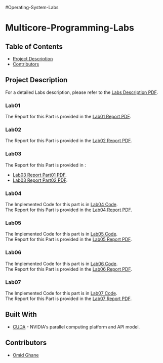 #Operating-System-Labs

# Multicore-Programming-Labs

## Table of Contents
- [Project Description](#project-description)
- [Contributors](#contributors)

## Project Description
For a detailed Labs description, please refer to the [Labs Description PDF](./OS_LAB_InstructionManual_1398_v02.pdf).

### Lab01
The Report for this Part is provided in the [Lab01 Report PDF](./Lab01/OSLab01.pdf).

### Lab02
The Report for this Part is provided in the [Lab02 Report PDF](./Lab02/OSLAB_Group04_Exercise02.pdf).

### Lab03
The Report for this Part is provided in :
 - [Lab03 Report Part01 PDF](./Lab03/OSLAB_GROUP04_Excercise03_Part01.pdf).
 - [Lab03 Report Part02 PDF](./Lab03/OSLAB_Group04_Excercise03_Part02.pdf).
 
### Lab04
The Implemented Code for this part is in [Lab04 Code](./Lab04). <br />
The Report for this Part is provided in the [Lab04 Report PDF](./Lab04/OSLAB_Group04_Exercise04_Part01&03.pdf).

### Lab05
The Implemented Code for this part is in [Lab05 Code](./Lab05/multi.c). <br />
The Report for this Part is provided in the [Lab05 Report PDF](./Lab05/OSLAB_Group04_Exercise05.pdf).

### Lab06
The Implemented Code for this part is in [Lab06 Code](./Lab06). <br />
The Report for this Part is provided in the [Lab06 Report PDF](./Lab06/OSLAB_Group04_Exercise06.pdf).

### Lab07
The Implemented Code for this part is in [Lab07 Code](./Lab07/banking.c). <br />
The Report for this Part is provided in the [Lab07 Report PDF](./Lab07/OSLAB_Group04_Exercise07.pdf).

## Built With
- [CUDA](https://developer.nvidia.com/cuda-zone) - NVIDIA's parallel computing platform and API model.

## Contributors
- [Omid Ghane](https://github.com/omidghane)

